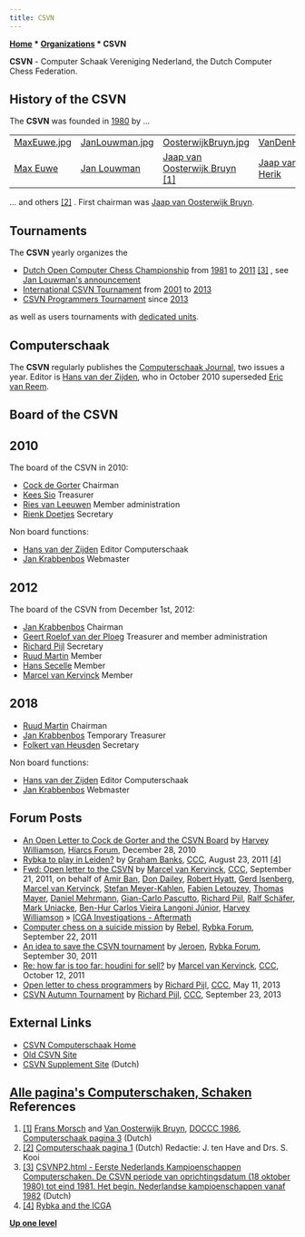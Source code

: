 ```yaml
---
title: CSVN
---
```

**[Home](Home "Home") * [Organizations](Organizations "Organizations") * CSVN**

**CSVN** - Computer Schaak Vereniging Nederland, the Dutch Computer Chess Federation.

## History of the CSVN

The **CSVN** was founded in [1980](Timeline#1980 "Timeline") by ...

|  |  |  |  |
| --- | --- | --- | --- |
| [MaxEuwe.jpg](Max_Euwe "Max Euwe") | [JanLouwman.jpg](Jan_Louwman "Jan Louwman") | [OosterwijkBruyn.jpg](Jaap_van_Oosterwijk_Bruyn "Jaap van Oosterwijk Bruyn") | [VanDenHerik.jpg](Jaap_van_den_Herik "Jaap van den Herik") |
| [Max Euwe](Max_Euwe "Max Euwe") | [Jan Louwman](Jan_Louwman "Jan Louwman") | [Jaap van Oosterwijk Bruyn](Jaap_van_Oosterwijk_Bruyn "Jaap van Oosterwijk Bruyn") <a id="cite-note-1" href="#cite-ref-1">[1]</a> | [Jaap van den Herik](Jaap_van_den_Herik "Jaap van den Herik") |

... and others <a id="cite-note-2" href="#cite-ref-2">[2]</a> . First chairman was [Jaap van Oosterwijk Bruyn](Jaap_van_Oosterwijk_Bruyn "Jaap van Oosterwijk Bruyn").

## Tournaments

The **CSVN** yearly organizes the

- [Dutch Open Computer Chess Championship](Dutch_Open_Computer_Chess_Championship "Dutch Open Computer Chess Championship") from [1981](DOCCC_1981 "DOCCC 1981") to [2011](DOCCC_2011 "DOCCC 2011") <a id="cite-note-3" href="#cite-ref-3">[3]</a> , see [Jan Louwman's announcement](Jan_Louwman#FirstDutchChampionship "Jan Louwman")
- [International CSVN Tournament](International_CSVN_Tournament "International CSVN Tournament") from [2001](ICT_2001 "ICT 2001") to [2013](ICT_2013 "ICT 2013")
- [CSVN Programmers Tournament](CSVN_Programmers_Tournament "CSVN Programmers Tournament") since [2013](PT_45 "PT 45")

as well as users tournaments with [dedicated units](Dedicated_Chess_Computers "Dedicated Chess Computers").

## Computerschaak

The **CSVN** regularly publishes the [Computerschaak Journal](Computerschaak "Computerschaak"), two issues a year. Editor is [Hans van der Zijden](Hans_van_der_Zijden "Hans van der Zijden"), who in October 2010 superseded [Eric van Reem](Eric_van_Reem "Eric van Reem").

## Board of the CSVN

## 2010

The board of the CSVN in 2010:

- [Cock de Gorter](Cock_de_Gorter "Cock de Gorter") Chairman
- [Kees Sio](index.php?title=Kees_Sio&action=edit&redlink=1 "Kees Sio (page does not exist)") Treasurer
- [Ries van Leeuwen](index.php?title=Ries_van_Leeuwen&action=edit&redlink=1 "Ries van Leeuwen (page does not exist)") Member administration
- [Rienk Doetjes](index.php?title=Rienk_Doetjes&action=edit&redlink=1 "Rienk Doetjes (page does not exist)") Secretary

Non board functions:

- [Hans van der Zijden](Hans_van_der_Zijden "Hans van der Zijden") Editor Computerschaak
- [Jan Krabbenbos](Jan_Krabbenbos "Jan Krabbenbos") Webmaster

## 2012

The board of the CSVN from December 1st, 2012:

- [Jan Krabbenbos](Jan_Krabbenbos "Jan Krabbenbos") Chairman
- [Geert Roelof van der Ploeg](index.php?title=Geert_Roelof_van_der_Ploeg&action=edit&redlink=1 "Geert Roelof van der Ploeg (page does not exist)") Treasurer and member administration
- [Richard Pijl](Richard_Pijl "Richard Pijl") Secretary
- [Ruud Martin](Ruud_Martin "Ruud Martin") Member
- [Hans Secelle](Hans_Secelle "Hans Secelle") Member
- [Marcel van Kervinck](Marcel_van_Kervinck "Marcel van Kervinck") Member

## 2018

- [Ruud Martin](Ruud_Martin "Ruud Martin") Chairman
- [Jan Krabbenbos](Jan_Krabbenbos "Jan Krabbenbos") Temporary Treasurer
- [Folkert van Heusden](Folkert_van_Heusden "Folkert van Heusden") Secretary

Non board functions:

- [Hans van der Zijden](Hans_van_der_Zijden "Hans van der Zijden") Editor Computerschaak
- [Jan Krabbenbos](Jan_Krabbenbos "Jan Krabbenbos") Webmaster

## Forum Posts

- [An Open Letter to Cock de Gorter and the CSVN Board](http://hiarcs.net/forums/viewtopic.php?t=3896) by [Harvey Williamson](Harvey_Williamson "Harvey Williamson"), [Hiarcs Forum](Computer_Chess_Forums "Computer Chess Forums"), December 28, 2010
- [Rybka to play in Leiden?](http://www.talkchess.com/forum/viewtopic.php?t=40151) by [Graham Banks](Graham_Banks "Graham Banks"), [CCC](CCC "CCC"), August 23, 2011 <a id="cite-note-4" href="#cite-ref-4">[4]</a>
- [Fwd: Open letter to the CSVN](http://www.talkchess.com/forum/viewtopic.php?t=40489) by [Marcel van Kervinck](Marcel_van_Kervinck "Marcel van Kervinck"), [CCC](CCC "CCC"), September 21, 2011, on behalf of [Amir Ban](Amir_Ban "Amir Ban"), [Don Dailey](Don_Dailey "Don Dailey"), [Robert Hyatt](Robert_Hyatt "Robert Hyatt"), [Gerd Isenberg](Gerd_Isenberg "Gerd Isenberg"), [Marcel van Kervinck](Marcel_van_Kervinck "Marcel van Kervinck"), [Stefan Meyer-Kahlen](Stefan_Meyer-Kahlen "Stefan Meyer-Kahlen"), [Fabien Letouzey](Fabien_Letouzey "Fabien Letouzey"), [Thomas Mayer](Thomas_Mayer "Thomas Mayer"), [Daniel Mehrmann](Daniel_Mehrmann "Daniel Mehrmann"), [Gian-Carlo Pascutto](Gian-Carlo_Pascutto "Gian-Carlo Pascutto"), [Richard Pijl](Richard_Pijl "Richard Pijl"), [Ralf Schäfer](Ralf_Sch%C3%A4fer "Ralf Schäfer"), [Mark Uniacke](Mark_Uniacke "Mark Uniacke"), [Ben-Hur Carlos Vieira Langoni Júnior](Ben-Hur_Carlos_Vieira_Langoni_Junior "Ben-Hur Carlos Vieira Langoni Junior"), [Harvey Williamson](Harvey_Williamson "Harvey Williamson") » [ICGA Investigations - Aftermath](ICGA_Investigations#CSVN "ICGA Investigations")
- [Computer chess on a suicide mission](http://rybkaforum.net/cgi-bin/rybkaforum/topic_show.pl?tid=23052) by [Rebel](Ed_Schroder "Ed Schroder"), [Rybka Forum](Computer_Chess_Forums "Computer Chess Forums"), September 22, 2011
- [An idea to save the CSVN tournament](http://rybkaforum.net/cgi-bin/rybkaforum/topic_show.pl?tid=23125) by [Jeroen](Jeroen_Noomen "Jeroen Noomen"), [Rybka Forum](Computer_Chess_Forums "Computer Chess Forums"), September 30, 2011
- [Re: how far is too far: houdini for sell?](http://www.talkchess.com/forum/viewtopic.php?topic_view=threads&p=428635&t=40709) by [Marcel van Kervinck](Marcel_van_Kervinck "Marcel van Kervinck"), [CCC](CCC "CCC"), October 12, 2011
- [Open letter to chess programmers](http://www.talkchess.com/forum/viewtopic.php?t=47963) by [Richard Pijl](Richard_Pijl "Richard Pijl"), [CCC](CCC "CCC"), May 11, 2013
- [CSVN Autumn Tournament](http://www.talkchess.com/forum/viewtopic.php?t=49432) by [Richard Pijl](Richard_Pijl "Richard Pijl"), [CCC](CCC "CCC"), September 23, 2013

## External Links

- [CSVN Computerschaak Home](http://www.csvn.nl/)
- [Old CSVN Site](http://old.csvn.nl/)
- [CSVN Supplement Site](http://www.csvnsupplementsite.nl/) (Dutch)

## [Alle pagina's Computerschaken, Schaken](http://www.csvnsupplementsite.nl/webpagesall.html) References

1. <a id="cite-ref-1" href="#cite-note-1">[1]</a> [Frans Morsch](Frans_Morsch "Frans Morsch") and [Van Oosterwijk Bruyn](Jaap_van_Oosterwijk_Bruyn "Jaap van Oosterwijk Bruyn"), [DOCCC 1986](DOCCC_1986 "DOCCC 1986"), [Computerschaak pagina 3](http://www.csvnsupplementsite.nl/CSVNPAGINA3.html) (Dutch)
1. <a id="cite-ref-2" href="#cite-note-2">[2]</a> [Computerschaak pagina 1](http://www.csvnsupplementsite.nl/CSVNPAGINA1.html) (Dutch) Redactie: J. ten Have and Drs. S. Kooi
1. <a id="cite-ref-3" href="#cite-note-3">[3]</a> [CSVNP2.html - Eerste Nederlands Kampioenschappen Computerschaken. De CSVN periode van oprichtingsdatum (18 oktober 1980) tot eind 1981. Het begin. Nederlandse kampioenschappen vanaf 1982](http://www.csvnsupplementsite.nl/csvnp2.html) (Dutch)
1. <a id="cite-ref-4" href="#cite-note-4">[4]</a> [Rybka and the ICGA](http://www.computerschaak.nl/index.php?option=com_content&view=article&id=514%3Arybka-en-de-icga&catid=18%3Avereniging&Itemid=28&lang=en)

**[Up one level](Organizations "Organizations")**


